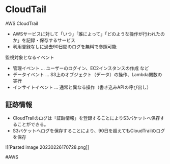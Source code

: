 
# CloudTail

AWS CloudTrail
- AWSサービスに対して「いつ」「誰によって」「どのような操作が行われたのか」を記録・保存するサービス
- 利用登録なしに過去90日間のログを無料で参照可能

監視対象となるイベント
- 管理イベント ... ユーザーのログイン、EC2インスタンスの作成 など  
- データイベント ... S3上のオブジェクト（データ）の操作、Lambda関数の実行  
- インサイトイベント ... 通常と異なる操作（書き込みAPIの呼び出し）

## 証跡情報

- CloudTrailのログは「証跡情報」を登録することによりS3バケットへ保存することができる。
- S3バケットへログを保存することにより、90日を超えてもCloudTrailのログを保存

![[Pasted image 20230226170728.png]]

#AWS 